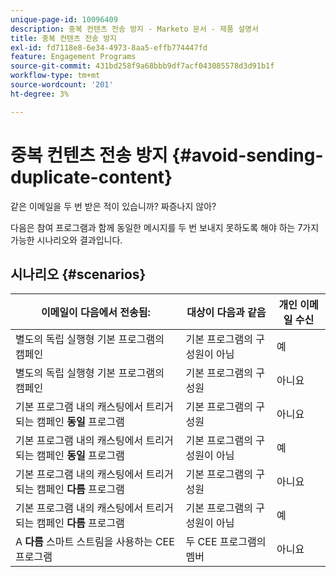 ```yaml
---
unique-page-id: 10096409
description: 중복 컨텐츠 전송 방지 - Marketo 문서 - 제품 설명서
title: 중복 컨텐츠 전송 방지
exl-id: fd7118e8-6e34-4973-8aa5-effb774447fd
feature: Engagement Programs
source-git-commit: 431bd258f9a68bbb9df7acf043085578d3d91b1f
workflow-type: tm+mt
source-wordcount: '201'
ht-degree: 3%

---
```


# 중복 컨텐츠 전송 방지 {#avoid-sending-duplicate-content}

같은 이메일을 두 번 받은 적이 있습니까? 짜증나지 않아?

다음은 참여 프로그램과 함께 동일한 메시지를 두 번 보내지 못하도록 해야 하는 7가지 가능한 시나리오와 결과입니다.

## 시나리오 {#scenarios}

| 이메일이 다음에서 전송됨: | 대상이 다음과 같음 | 개인 이메일 수신 |
|---|---|---|
| 별도의 독립 실행형 기본 프로그램의 캠페인 | 기본 프로그램의 구성원이 아님 | 예 |
| 별도의 독립 실행형 기본 프로그램의 캠페인 | 기본 프로그램의 구성원 | 아니요 |
| 기본 프로그램 내의 캐스팅에서 트리거되는 캠페인 **동일** 프로그램 | 기본 프로그램의 구성원 | 아니요 |
| 기본 프로그램 내의 캐스팅에서 트리거되는 캠페인 **동일** 프로그램 | 기본 프로그램의 구성원이 아님 | 예 |
| 기본 프로그램 내의 캐스팅에서 트리거되는 캠페인 **다름** 프로그램 | 기본 프로그램의 구성원 | 아니요 |
| 기본 프로그램 내의 캐스팅에서 트리거되는 캠페인 **다름** 프로그램 | 기본 프로그램의 구성원이 아님 | 예 |
| A **다름** 스마트 스트림을 사용하는 CEE 프로그램 | 두 CEE 프로그램의 멤버 | 아니요 |
